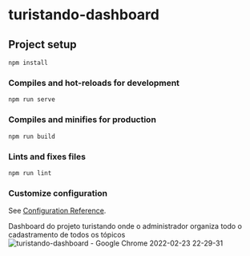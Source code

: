 # turistando-dashboard

## Project setup
```
npm install
```

### Compiles and hot-reloads for development
```
npm run serve
```

### Compiles and minifies for production
```
npm run build
```

### Lints and fixes files
```
npm run lint
```

### Customize configuration
See [Configuration Reference](https://cli.vuejs.org/config/).

Dashboard do projeto turistando onde o administrador organiza todo o cadastramento de todos os tópicos
![turistando-dashboard - Google Chrome 2022-02-23 22-29-31](https://user-images.githubusercontent.com/48073374/156908136-96c6c7e4-d35a-48b8-97b7-3510f0dfadab.gif)
